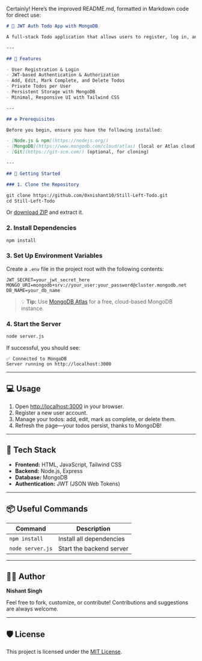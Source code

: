 Certainly! Here’s the improved README.md, formatted in Markdown code for direct use:

```markdown
# 📝 JWT Auth Todo App with MongoDB

A full-stack Todo application that allows users to register, log in, and manage personal tasks securely. The backend leverages **Node.js**, **Express**, **MongoDB**, and **JWT** for robust authentication, while the frontend features a clean UI styled with **Tailwind CSS**.

---

## 🚀 Features

- User Registration & Login
- JWT-based Authentication & Authorization
- Add, Edit, Mark Complete, and Delete Todos
- Private Todos per User
- Persistent Storage with MongoDB
- Minimal, Responsive UI with Tailwind CSS

---

## ⚙️ Prerequisites

Before you begin, ensure you have the following installed:

- [Node.js & npm](https://nodejs.org/)
- [MongoDB](https://www.mongodb.com/cloud/atlas) (local or Atlas cloud)
- [Git](https://git-scm.com/) (optional, for cloning)

---

## 🧪 Getting Started

### 1. Clone the Repository

git clone https://github.com/0xnishant10/Still-Left-Todo.git
cd Still-Left-Todo
```
Or [download ZIP](https://github.com/0xnishant10/Still-Left-Todo/archive/refs/heads/main.zip) and extract it.

### 2. Install Dependencies

```bash
npm install
```

### 3. Set Up Environment Variables

Create a `.env` file in the project root with the following contents:

```env
JWT_SECRET=your_jwt_secret_here
MONGO_URI=mongodb+srv://your_user:your_password@cluster.mongodb.net
DB_NAME=your_db_name
```

> 💡 **Tip:** Use [MongoDB Atlas](https://www.mongodb.com/cloud/atlas) for a free, cloud-based MongoDB instance.

### 4. Start the Server

```bash
node server.js
```

If successful, you should see:

```
✅ Connected to MongoDB
Server running on http://localhost:3000
```

---

## 💻 Usage

1. Open [http://localhost:3000](http://localhost:3000) in your browser.
2. Register a new user account.
3. Manage your todos: add, edit, mark as complete, or delete them.
4. Refresh the page—your todos persist, thanks to MongoDB!

---

## 🧠 Tech Stack

- **Frontend:** HTML, JavaScript, Tailwind CSS
- **Backend:** Node.js, Express
- **Database:** MongoDB
- **Authentication:** JWT (JSON Web Tokens)

---

## 📦 Useful Commands

| Command           | Description                 |
|-------------------|----------------------------|
| `npm install`     | Install all dependencies   |
| `node server.js`  | Start the backend server   |

---

## 👨‍💻 Author

**Nishant Singh**

Feel free to fork, customize, or contribute! Contributions and suggestions are always welcome.

---

## 🛡️ License

This project is licensed under the [MIT License](LICENSE).
